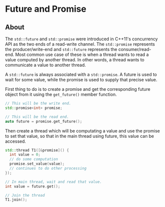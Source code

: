 # Future and Promise

## About
The `std::future` and `std::promise` were introduced in C++11's concurrency API as the two ends of a read-write channel.
The `std::promise` represents the producer/write-end and `std::future` represents the consumer/read-end.
Most common use case of these is when a thread wants to read a value computed by another thread. In other words, a thread wants to communicate a value to another thread.

A `std::future` is always associated with a `std::promise`. A future is used to wait for some value, while the promise is used to supply that precise value.

First thing to do is to create a promise and get the corresponding future object from it using the `get_future()` member function.
```C++
// This will be the write end.
std::promise<int> promise;

// This will be the read end.
auto future = promise.get_future();
```

Then create a thread which will be computating a value and use the promise to set that value, so that in the main thread using future, this value can be accessed.
```C++
std::thread T1([&promise]() {
  int value = 0;
  // do some computation
  promise.set_value(value);
  // continues to do other processing
});

// In main thread, wait and read that value.
int value = future.get();

// Join the thread
T1.join();
```
